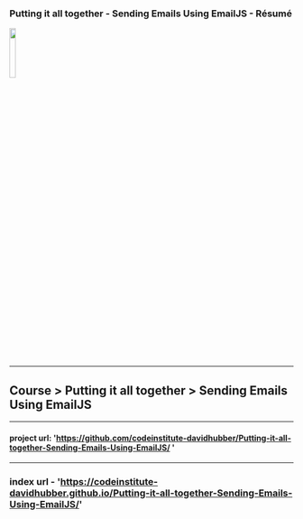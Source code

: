 ### Putting it all together - Sending Emails Using EmailJS - Résumé


<img src="https://codeinstitute.s3.amazonaws.com/fullstack/ci_logo_small.png" style="margin: 0; height: 15%; width: 15%;">

***
## Course  >  Putting it all together  >  Sending Emails Using EmailJS

***
#### project url: 'https://github.com/codeinstitute-davidhubber/Putting-it-all-together-Sending-Emails-Using-EmailJS/	'
***

[comment]: <>  (## Some Title)

### index url - 'https://codeinstitute-davidhubber.github.io/Putting-it-all-together-Sending-Emails-Using-EmailJS/'

[comment]: <>  (- [This is a link Make it Match #1][])
[comment]: <>  (- [This is a link Make it Match #2][])

[comment]: <>  ([This is a link Make it Match #1]: https://www.lipsum.com/)
[comment]: <>  ([This is a link Make it Match #2]: https://www.lipsum.com/)
